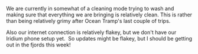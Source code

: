 <html><body><p>We are currently in somewhat of a cleaning mode trying to wash and making sure that everything we are bringing is relatively clean. This is rather than being relatively grimy after Ocean Tramp's last couple of trips.



Also our internet connection is relatively flakey, but we don't have our Iridium phone setup yet.  So updates might be flakey, but I should be getting out in the fjords this week!</p></body></html>